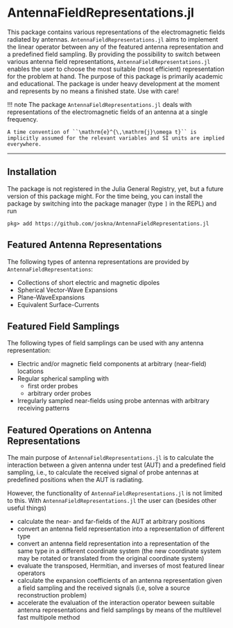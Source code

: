 # AntennaFieldRepresentations.jl

This package contains various representations of the electromagnetic fields radiated by antennas.
`AntennaFieldRepresentations.jl` aims to implement the linear operator between any of the featured antenna representation and a predefined field sampling.
By providing the possibility to switch between various antenna field representations, `AntennaFieldRepresentations.jl` enables the user to choose the most suitable (most efficient) representation for the problem at hand.
The purpose of this package is primarily academic and educational. 
The package is under heavy development at the moment and represents by no means a finished state. Use with care!

!!! note
    The package `AntennaFieldRepresentations.jl` deals with representations of the electromagnetic fields of an antenna at a single frequency.
    
    A time convention of ``\mathrm{e}^{\,\mathrm{j}\omega t}`` is implicitly assumed for the relevant variables and SI units are implied everywhere.
---

## Installation

The package is not registered in the Julia General Registry, yet, but a future version of this package might.
For the time being, you can install the package by switching into the package manager (type `]` in the REPL) and run
```
pkg> add https://github.com/joskna/AntennaFieldRepresentations.jl 
```

## Featured Antenna Representations
The following types of antenna representations are provided by `AntennaFieldRepresentations`:
- Collections of short electric and magnetic dipoles
- Spherical Vector-Wave Expansions
- Plane-WaveExpansions
- Equivalent Surface-Currents


## Featured Field Samplings
The following types of field samplings can be used with any antenna representation:
- Electric and/or magnetic field components at arbitrary (near-field) locations
- Regular spherical sampling with
  - first order probes
  - arbitrary order probes
- Irregularly sampled near-fields using probe antennas with arbitrary receiving patterns

## Featured Operations on Antenna Representations
The main purpose of `AntennaFieldRepresentations.jl` is to calculate the interaction between a given antenna under test (AUT) and a predefined field sampling, i.e., to calculate the received signal of probe antennas at predefined positions when the AUT is radiating.

However, the functionality of `AntennaFieldRepresentations.jl` is not limited to this. 
With `AntennaFieldRepresentations.jl` the user can (besides other useful things)
- calculate the near- and far-fields of the AUT at arbitrary positions
- convert an antenna field representation into a representation of different type
- convert an antenna field representation into a representation of the same type in a different coordinate system (the new coordinate system may be rotated or translated from the original coordinate system)
- evaluate the transposed, Hermitian, and inverses of most featured linear operators
- calculate the expansion coefficients of an antenna representation given a field sampling and the received signals (i.e, solve a source reconstruction problem)
- accelerate the evaluation of the interaction operator beween suitable antenna representations and field samplings by means of the multilevel fast multipole method
